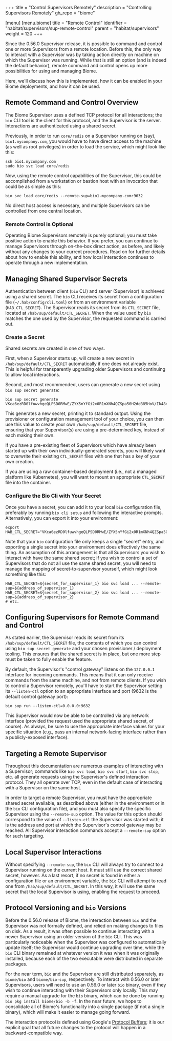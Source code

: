 +++
title = "Control Supervisors Remotely"
description = "Controlling Supervisors Remotely"
gh_repo = "biome"

[menu]
  [menu.biome]
    title = "Remote Control"
    identifier = "habitat/supervisors/sup-remote-control"
    parent = "habitat/supervisors"
    weight = 120
+++

Since the 0.56.0 Supervisor release, it is possible to command and control one or more Supervisors from a remote location. Before this, the only way to interact with a Supervisor was by taking action directly on machine on which the Supervisor was running. While that is still an option (and is indeed the default behavior), remote command and control opens up more possibilities for using and managing Biome.

Here, we'll discuss how this is implemented, how it can be enabled in your Biome deployments, and how it can be used.

## Remote Command and Control Overview

The Biome Supervisor uses a defined TCP protocol for all interactions; the `bio` CLI tool is the client for this protocol, and the Supervisor is the server. Interactions are authenticated using a shared secret.

Previously, in order to run `core/redis` on a Supervisor running on (say), `bio1.mycompany.com`, you would have to have direct access to the machine (as well as root privileges) in order to load the service, which might look like this:

```
ssh bio1.mycompany.com
sudo bio svc load core/redis
```

Now, using the remote control capabilities of the Supervisor, this could be accomplished from a workstation or bastion host with an invocation that could be as simple as this:

```
bio svc load core/redis --remote-sup=bio1.mycompany.com:9632
```

No direct host access is necessary, and multiple Supervisors can be controlled from one central location.

### Remote Control is Optional

Operating Biome Supervisors remotely is purely optional; you must take positive action to enable this behavior. If you prefer, you can continue to manage Supervisors through on-the-box direct action, as before, and likely without any changes to your current procedures. Read on for further details about how to enable this ability, and how local interaction continues to operate through a new implementation.

## Managing Shared Supervisor Secrets

Authentication between client (`bio` CLI) and server (Supervisor) is achieved using a shared secret. The `bio` CLI receives its secret from a configuration file (`~/.hab/config/cli.toml`) or from an environment variable (`HAB_CTL_SECRET`). The Supervisor reads its secret from its `CTL_SECRET` file, located at `/hab/sup/default/CTL_SECRET`. When the value used by `bio` matches the one used by the Supervisor, the requested command is carried out.

### Create a Secret

Shared secrets are created in one of two ways.

First, when a Supervisor starts up, will create a new secret in `/hab/sup/default/CTL_SECRET` automatically if one does not already exist. This is helpful for transparently upgrading older Supervisors and continuing to allow local interactions.

Second, and most recommended, users can generate a new secret using `bio sup secret generate`:

```
bio sup secret generate
VKca6ezRD0lfuwvhgeQLPSD0RMwE/ZYX5nYfGi2x0R1mXNh4QZSpa50H2deB85HoV/Ik48orF4p0/7MuVNPwNA==
```

This generates a new secret, printing it to standard output. Using the provisioner or configuration management tool of your choice, you can then use this value to create your own `/hab/sup/default/CTL_SECRET` file, ensuring that your Supervisor(s) are using a pre-determined key, instead of each making their own.

If you have a pre-existing fleet of Supervisors which have already been started up with their own individually-generated secrets, you will likely want to overwrite their existing `CTL_SECRET` files with one that has a key of your own creation.

If you are using a raw container-based deployment (i.e., not a managed platform like Kubernetes), you will want to mount an appropriate `CTL_SECRET` file into the container.

### Configure the Bio Cli with Your Secret

Once you have a secret, you can add it to your local `bio` configuration file, preferably by running `bio cli setup` and following the interactive prompts. Alternatively, you can export it into your environment:

```
export HAB_CTL_SECRET="VKca6ezRD0lfuwvhgeQLPSD0RMwE/ZYX5nYfGi2x0R1mXNh4QZSpa50H2deB85HoV/Ik48orF4p0/7MuVNPwNA=="
```

Note that your `bio` configuration file only keeps a single "secret" entry, and exporting a single secret into your environment does effectively the same thing. An assumption of this arrangement is that all Supervisors you wish to interact with have the same shared secret; if you wish to control a set of Supervisors that do not all use the same shared secret, you will need to manage the mapping of secret-to-supervisor yourself, which might look something like this:

```
HAB_CTL_SECRET=${secret_for_supervisor_1} bio svc load ... --remote-sup=${address_of_supervisor_1}
HAB_CTL_SECRET=${secret_for_supervisor_2} bio svc load ... --remote-sup=${address_of_supervisor_2}
# etc.
```

## Configuring Supervisors for Remote Command and Control

As stated earlier, the Supervisor reads its secret from its `/hab/sup/default/CTL_SECRET` file, the contents of which you can control using `bio sup secret generate` and your chosen provisioner / deployment tooling. This ensures that the shared secret is in place, but one more step must be taken to fully enable the feature.

By default, the Supervisor's "control gateway" listens on the `127.0.0.1` interface for incoming commands. This means that it can only receive commands from the same machine, and not from remote clients. If you wish to control a Supervisor remotely, you'll have to start the Supervisor setting its `--listen-ctl` option to an appropriate interface and port (9632 is the default control gateway port):

```
bio sup run --listen-ctl=0.0.0.0:9632
```

This Supervisor would now be able to be controlled via any network interface (provided the request used the appropriate shared secret, of course). As always, be sure to use the appropriate interface values for your specific situation (e.g., pass an internal network-facing interface rather than a publicly-exposed interface).

## Targeting a Remote Supervisor

Throughout this documentation are numerous examples of interacting with a Supervisor; commands like `bio svc load`, `bio svc start`, `bio svc stop`, etc. all generate requests using the Supervisor's defined interaction protocol. They all operate over TCP, even in the default case of interacting with a Supervisor on the same host.

In order to target a remote Supervisor, you must have the appropriate shared secret available, as described above (either in the environment or in the `bio` CLI configuration file), and you must also specify the specific Supervisor using the `--remote-sup` option. The value for this option should correspond to the value of `--listen-ctl` the Supervisor was started with; it is the address and port at which the Supervisor's control gateway may be reached. All Supervisor interaction commands accept a `--remote-sup` option for such targeting.

## Local Supervisor Interactions

Without specifying `--remote-sup`, the `bio` CLI will always try to connect to a Supervisor running on the current host. It must still use the correct shared secret, however. As a last resort, if no secret is found in either a configuration file or an environment variable, the `bio` CLI will attempt to read one from `/hab/sup/default/CTL_SECRET`. In this way, it will use the same secret that the local Supervisor is using, enabling the request to proceed.

## Protocol Versioning and `bio` Versions

Before the 0.56.0 release of Biome, the interaction between `bio` and the Supervisor was not formally defined, and relied on making changes to files on disk. As a result, it was often possible to continue interacting with a newer Supervisor using an older version of the `bio` CLI. This was particularly noticeable when the Supervisor was configured to automatically update itself; the Supervisor would continue upgrading over time, while the `bio` CLI binary remained at whatever version it was when it was originally installed, because each of the two executable were distributed in separate packages.

For the near term, `bio` and the Supervisor are still distributed separately, as `biome/bio` and `biome/bio-sup`, respectively. To interact with 0.56.0 or later Supervisors, users will need to use an 0.56.0 or later `bio` binary, even if they wish to continue interacting with their Supervisors only locally. This may require a manual upgrade for the `bio` binary, which can be done by running `bio pkg install biome/bio -b -f`. In the near future, we hope to consolidate all of Biome's functionality into a single package (if not a single binary), which will make it easier to manage going forward.

The interaction protocol is defined using Google's [Protocol Buffers](https://developers.google.com/protocol-buffers/); it is our explicit goal that all future changes to the protocol will happen in a backward-compatible way.
